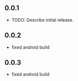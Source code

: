 ## 0.0.1

* TODO: Describe initial release.

## 0.0.2

* fixed android build

## 0.0.3

* fixed android build
